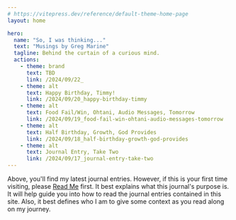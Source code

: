 ```yaml
---
# https://vitepress.dev/reference/default-theme-home-page
layout: home

hero:
  name: "So, I was thinking..."
  text: "Musings by Greg Marine"
  tagline: Behind the curtain of a curious mind.
  actions:
    - theme: brand
      text: TBD
      link: /2024/09/22_
    - theme: alt
      text: Happy Birthday, Timmy!
      link: /2024/09/20_happy-birthday-timmy
    - theme: alt
      text: Food Fail/Win, Ohtani, Audio Messages, Tomorrow
      link: /2024/09/19_food-fail-win-ohtani-audio-messages-tomorrow
    - theme: alt
      text: Half Birthday, Growth, God Provides
      link: /2024/09/18_half-birthday-growth-god-provides
    - theme: alt
      text: Journal Entry, Take Two
      link: /2024/09/17_journal-entry-take-two
---
```


Above, you'll find my latest journal entries. However, if this is your first time visiting, please [Read Me](read-me) first. It best explains what this journal's purpose is. It will help guide you into how to read the journal entries contained in this site. Also, it best defines who I am to give some context as you read along on my journey.